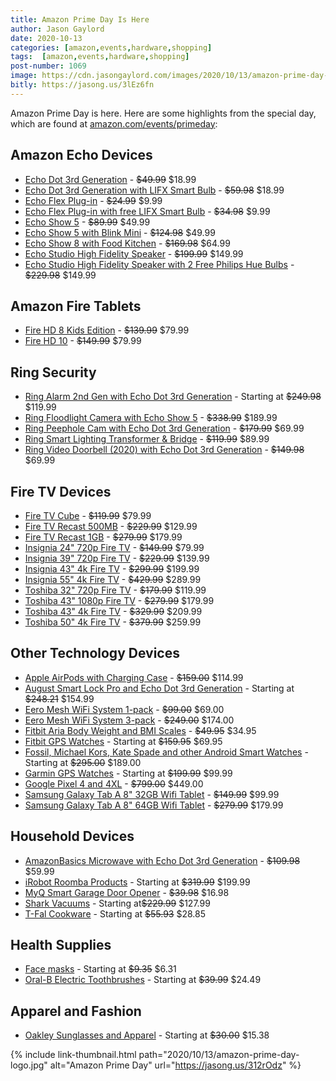 ```yaml
---
title: Amazon Prime Day Is Here
author: Jason Gaylord
date: 2020-10-13
categories: [amazon,events,hardware,shopping]
tags:  [amazon,events,hardware,shopping]
post-number: 1069
image: https://cdn.jasongaylord.com/images/2020/10/13/amazon-prime-day-logo.jpg
bitly: https://jasong.us/3lEz6fn
---
```


Amazon Prime Day is here. Here are some highlights from the special day, which are found at [amazon.com/events/primeday](https://jasong.us/312rOdz):

## Amazon Echo Devices
- [Echo Dot 3rd Generation](https://www.amazon.com/Echo-Dot/dp/B07FZ8S74R/ref=as_li_ss_tl?smid=ATVPDKIKX0DER&linkCode=ll1&tag=jasongaylor01-20&linkId=1950b48286a830a45a6a777078034c9d&language=en_US) - ~~$49.99~~ $18.99
- [Echo Dot 3rd Generation with LIFX Smart Bulb](https://www.amazon.com/Echo-Dot-3rd-Gen-Charcoal/dp/B08F8QVRPJ/ref=as_li_ss_tl?smid=ATVPDKIKX0DER&linkCode=ll1&tag=jasongaylor01-20&linkId=037b58d6aa713fa0fd64557db12d5afc&language=en_US) - ~~$59.98~~ $18.99
- [Echo Flex Plug-in](https://www.amazon.com/Echo-Flex/dp/B07MLY3JKV/ref=as_li_ss_tl?smid=ATVPDKIKX0DER&linkCode=ll1&tag=jasongaylor01-20&linkId=d650b3303fdfb559828a44052ade22ab&language=en_US) - ~~$24.99~~ $9.99
- [Echo Flex Plug-in with free LIFX Smart Bulb](https://www.amazon.com/Echo-Flex-Plug-smart-speaker/dp/B08F8QNG1B/ref=as_li_ss_tl?smid=ATVPDKIKX0DER&linkCode=ll1&tag=jasongaylor01-20&linkId=ad33e832dcef3176f54364f69fbfb886&language=en_US) - ~~$34.98~~ $9.99
- [Echo Show 5](https://www.amazon.com/Introducing-Echo-Show-Compact-Charcoal/dp/B07HZLHPKP/ref=as_li_ss_tl?smid=ATVPDKIKX0DER&linkCode=ll1&tag=jasongaylor01-20&linkId=cb7b7724f92f6ae53e9dd629f026e8c0&language=en_US) - ~~$89.99~~ $49.99
- [Echo Show 5 with Blink Mini](https://www.amazon.com/Charcoal-Indoor-Security-Camera-Detection/dp/B086P992GD/ref=as_li_ss_tl?smid=ATVPDKIKX0DER&linkCode=ll1&tag=jasongaylor01-20&linkId=603a810d59e3a696ed24c5ac40d70b32&language=en_US) - ~~$124.98~~ $49.99
- [Echo Show 8 with Food Kitchen](https://www.amazon.com/Charcoal-Kitchen-Network-Complimentary-Subscription/dp/B086ZF1T9X/ref=as_li_ss_tl?smid=A3NKQTGM3PCAIZ&linkCode=ll1&tag=jasongaylor01-20&linkId=7dd3be7610d7816ead3138f8de527499&language=en_US) - ~~$169.98~~ $64.99
- [Echo Studio High Fidelity Speaker](https://www.amazon.com/Echo-Studio/dp/B07G9Y3ZMC/ref=as_li_ss_tl?smid=ATVPDKIKX0DER&linkCode=ll1&tag=jasongaylor01-20&linkId=cd05bf28cab3709566f3d8f067bda049&language=en_US) - ~~$199.99~~ $149.99
- [Echo Studio High Fidelity Speaker with 2 Free Philips Hue Bulbs](https://www.amazon.com/Echo-Studio-High-fidelity-speaker-Philips/dp/B08F8P5G9Z/ref=as_li_ss_tl?smid=ATVPDKIKX0DER&linkCode=ll1&tag=jasongaylor01-20&linkId=35c13f86c16827f4cc8b067a585aeaca&language=en_US) - ~~$229.98~~ $149.99

## Amazon Fire Tablets
- [Fire HD 8 Kids Edition](https://www.amazon.com/All-New-Fire-HD-8-Kids-Edition-Tablet/dp/B07WDDT3G5/ref=as_li_ss_tl?smid=ATVPDKIKX0DER&linkCode=ll1&tag=jasongaylor01-20&linkId=7363514135393e710c861e3ae90b459c&language=en_US) - ~~$139.99~~ $79.99
- [Fire HD 10](https://www.amazon.com/Fire-HD-10/dp/B07K1RZWMC/ref=as_li_ss_tl?smid=ATVPDKIKX0DER&linkCode=ll1&tag=jasongaylor01-20&linkId=6d69efc069b03df56434e03e71e6848b&language=en_US) - ~~$149.99~~ $79.99

## Ring Security
- [Ring Alarm 2nd Gen with Echo Dot 3rd Generation](https://www.amazon.com/All-new-Ring-Alarm-5-piece-Echo/dp/B085RMXJ7F/ref=as_li_ss_tl?smid=ATVPDKIKX0DER&linkCode=ll1&tag=jasongaylor01-20&linkId=15e14935032e25b61f7e7f0feddf9502&language=en_US) - Starting at ~~$249.98~~ $119.99
- [Ring Floodlight Camera with Echo Show 5](https://www.amazon.com/Ring-Floodlight-Camera-White-Charcoal/dp/B089V19X29/ref=as_li_ss_tl?smid=ATVPDKIKX0DER&linkCode=ll1&tag=jasongaylor01-20&linkId=16f5772d70c4067014bce8dfe45b99ba&language=en_US) - ~~$338.99~~ $189.99
- [Ring Peephole Cam with Echo Dot 3rd Generation](https://www.amazon.com/Ring-Peephole-Cam-Echo-Dot/dp/B083GJWRPP/ref=as_li_ss_tl?smid=ATVPDKIKX0DER&linkCode=ll1&tag=jasongaylor01-20&linkId=cf5eaa7908ea48ebc294209399093b03&language=en_US) - ~~$179.99~~ $69.99
- [Ring Smart Lighting Transformer & Bridge](https://www.amazon.com/Introducing-Ring-Smart-Lighting-Transformer/dp/B07LBLVT1H/ref=as_li_ss_tl?smid=ATVPDKIKX0DER&th=1&linkCode=ll1&tag=jasongaylor01-20&linkId=cb2f0e972a44ad680d8e7b4d2ff0fb53&language=en_US) - ~~$119.99~~ $89.99
- [Ring Video Doorbell (2020) with Echo Dot 3rd Generation](https://www.amazon.com/All-new-Ring-Doorbell-Nickel-release/dp/B085VBMK3Q/ref=as_li_ss_tl?smid=ATVPDKIKX0DER&linkCode=ll1&tag=jasongaylor01-20&linkId=bba563a2440b27efaadf8c63bbe833cd&language=en_US) - ~~$149.98~~ $69.99

## Fire TV Devices
- [Fire TV Cube](https://www.amazon.com/dp/B07KGVB6D6/ref=as_li_ss_tl?ref=ods_ucc_smp_B07KGVB6D6_rc_nd_ucc&linkCode=ll1&tag=jasongaylor01-20&linkId=c821ea3163d4963334bb7ae3908bd250&language=en_US) - ~~$119.99~~ $79.99
- [Fire TV Recast 500MB](https://www.amazon.com/Fire-TV-Recast-over-the-air-DVR-500GB-75-hours/dp/B01J6A6H74/ref=as_li_ss_tl?smid=ATVPDKIKX0DER&linkCode=ll1&tag=jasongaylor01-20&linkId=a356cd53721f940ef56b4e42b5d2bd27&language=en_US) - ~~$229.99~~ $129.99
- [Fire TV Recast 1GB](https://www.amazon.com/Fire-TV-Recast-over-the-air-DVR-1TB-150-hours/dp/B074J1GPB8/ref=as_li_ss_tl?smid=ATVPDKIKX0DER&linkCode=ll1&tag=jasongaylor01-20&linkId=43072c686ae0d79c549c82554109dcbe&language=en_US) - ~~$279.99~~ $179.99
- [Insignia 24" 720p Fire TV](https://www.amazon.com/All-New-Insignia-NS-24DF310NA21-24-inch-Smart/dp/B0874YZVWK/ref=as_li_ss_tl?smid=ANSF0RE9FUP82&linkCode=ll1&tag=jasongaylor01-20&linkId=305f0f3b7e74eb96b26283533a58f588&language=en_US) - ~~$149.99~~ $79.99
- [Insignia 39" 720p Fire TV](https://www.amazon.com/All-New-Insignia-NS-39DF310NA21-39-inch-Smart/dp/B0875M44Y5/ref=as_li_ss_tl?smid=ANSF0RE9FUP82&linkCode=ll1&tag=jasongaylor01-20&linkId=bb67db025120d31e674769c95e96d300&language=en_US) - ~~$229.99~~ $139.99
- [Insignia 43" 4k Fire TV](https://www.amazon.com/All-New-Insignia-NS-43DF710NA21-43-inch-Smart/dp/B086VRY8GZ/ref=as_li_ss_tl?smid=ANSF0RE9FUP82&linkCode=ll1&tag=jasongaylor01-20&linkId=f7f3fea90e0c397b8784be1012ebaf92&language=en_US) - ~~$299.99~~ $199.99
- [Insignia 55" 4k Fire TV](https://www.amazon.com/All-New-Insignia-NS-55DF710NA21-55-inch-Smart/dp/B086VSTFYP/ref=as_li_ss_tl?smid=ANSF0RE9FUP82&linkCode=ll1&tag=jasongaylor01-20&linkId=7300be86ce65b64033f408e1783459c9&language=en_US) - ~~$429.99~~ $289.99
- [Toshiba 32" 720p Fire TV](https://www.amazon.com/Toshiba-TF-32A710U21-32-inch-Smart-HD/dp/B0872GBSJV/ref=as_li_ss_tl?smid=ANSF0RE9FUP82&linkCode=ll1&tag=jasongaylor01-20&linkId=2550ad6685fef09987b723aff9aaf6a5&language=en_US) - ~~$179.99~~ $119.99
- [Toshiba 43" 1080p Fire TV](https://www.amazon.com/All-New-Toshiba-43LF421U21-43-inch-Smart/dp/B086VR9J8Q/ref=as_li_ss_tl?smid=ANSF0RE9FUP82&linkCode=ll1&tag=jasongaylor01-20&linkId=00d0efc3f4796e1643b68f7b9e907ec2&language=en_US) - ~~$279.99~~ $179.99
- [Toshiba 43" 4k Fire TV](https://www.amazon.com/Toshiba-TF-43A810U21-43-inch-4K-UHD/dp/B0875GMMXD/ref=as_li_ss_tl?smid=ANSF0RE9FUP82&linkCode=ll1&tag=jasongaylor01-20&linkId=2c5f0447e57c5888d000388f2542ec82&language=en_US) - ~~$329.99~~ $209.99
- [Toshiba 50" 4k Fire TV](https://www.amazon.com/All-New-Toshiba-50LF621U21-50-inch-Vision/dp/B086VR2KY8/ref=as_li_ss_tl?smid=ANSF0RE9FUP82&linkCode=ll1&tag=jasongaylor01-20&linkId=638559f3bbfc81bb210ffc89870b1bfe&language=en_US) - ~~$379.99~~ $259.99

## Other Technology Devices
- [Apple AirPods with Charging Case](https://www.amazon.com/Apple-AirPods-Charging-Latest-Model/dp/B07PXGQC1Q/ref=as_li_ss_tl?smid=ATVPDKIKX0DER&linkCode=ll1&tag=jasongaylor01-20&linkId=460c94ce2275e73c99f7e1c1236a7b0f&language=en_US) - ~~$159.00~~ $114.99
- [August Smart Lock Pro and Echo Dot 3rd Generation](https://www.amazon.com/deal/f7614bbe/ref=as_li_ss_tl?showVariations=true&smid=ATVPDKIKX0DER&linkCode=ll2&tag=jasongaylor01-20&linkId=145725deb7a7633f843e5132c7de6a5d&language=en_US) - Starting at ~~$248.21~~ $154.99
- [Eero Mesh WiFi System 1-pack](https://www.amazon.com/Introducing-Amazon-eero-mesh-router/dp/B07WGJ8ZD3/ref=as_li_ss_tl?smid=ATVPDKIKX0DER&linkCode=ll1&tag=jasongaylor01-20&linkId=1729c11e6bf6799e09e3376fe14d1760&language=en_US) - ~~$99.00~~ $69.00
- [Eero Mesh WiFi System 3-pack](https://www.amazon.com/Introducing-eero-mesh-WiFi-system-3-pack-/dp/B07WMLPSRL/ref=as_li_ss_tl?smid=ATVPDKIKX0DER&linkCode=ll1&tag=jasongaylor01-20&linkId=608856aa4d2d756ee9568abf64e37e95&language=en_US) - ~~$249.00~~ $174.00
- [Fitbit Aria Body Weight and BMI Scales](https://www.amazon.com/deal/4d588dad/ref=as_li_ss_tl?showVariations=true&smid=ATVPDKIKX0DER&linkCode=ll2&tag=jasongaylor01-20&linkId=1697eb85b34443eb62035fdfb3e91753&language=en_US) - ~~$49.95~~ $34.95
- [Fitbit GPS Watches](https://www.amazon.com/deal/4d588dad/ref=as_li_ss_tl?showVariations=true&smid=ATVPDKIKX0DER&linkCode=ll2&tag=jasongaylor01-20&linkId=1697eb85b34443eb62035fdfb3e91753&language=en_US) - Starting at ~~$159.95~~ $69.95
- [Fossil, Michael Kors, Kate Spade and other Android Smart Watches](https://www.amazon.com/deal/c9b68e4f/ref=as_li_ss_tl?&searchAlias=fashion&smid=ATVPDKIKX0DER&linkCode=ll2&tag=jasongaylor01-20&linkId=96d7cc4b6abf2c230932deb087ade569&language=en_US) - Starting at ~~$295.00~~ $189.00
- [Garmin GPS Watches](https://www.amazon.com/deal/48f7e3ba/ref=as_li_ss_tl?showVariations=true&smid=ATVPDKIKX0DER&linkCode=ll2&tag=jasongaylor01-20&linkId=978064512314fb036e6cd18f28edfef0&language=en_US) - Starting at ~~$199.99~~ $99.99
- [Google Pixel 4 and 4XL](https://www.amazon.com/deal/8a6c63a7/ref=as_li_ss_tl?showVariations=true&smid=ATVPDKIKX0DER&linkCode=ll2&tag=jasongaylor01-20&linkId=f48569072bff673ad174cd1ea5a5f0a5&language=en_US) - ~~$799.00~~ $449.00
- [Samsung Galaxy Tab A 8" 32GB Wifi Tablet](https://www.amazon.com/Samsung-Galaxy-WiFi-Tablet-Silver/dp/B07VHJJCS1/ref=as_li_ss_tl?ref_=Oct_DLandingS_D_bf449031_60&smid=ATVPDKIKX0DER&linkCode=ll1&tag=jasongaylor01-20&linkId=cacef6e1fa0790242f6bc561613f689d&language=en_US) - ~~$149.99~~ $99.99
- [Samsung Galaxy Tab A 8" 64GB Wifi Tablet](https://www.amazon.com/Samsung-Galaxy-10-1-Tablet-Silver/dp/B07Q3T2HLQ/ref=as_li_ss_tl?ref_=Oct_DLandingS_D_bf449031_68&smid=ATVPDKIKX0DER&linkCode=ll1&tag=jasongaylor01-20&linkId=73d8dbe4866e9d2dedc991bed4cb5460&language=en_US) - ~~$279.99~~ $179.99

## Household Devices
- [AmazonBasics Microwave with Echo Dot 3rd Generation](https://www.amazon.com/AmazonBasics-Microwave-bundle-Echo-Dot/dp/B07VQJ5P3L/ref=as_li_ss_tl?smid=ATVPDKIKX0DER&linkCode=ll1&tag=jasongaylor01-20&linkId=aa7a75a1b5ef855ac330af437399d9ea&language=en_US) - ~~$109.98~~ $59.99
- [iRobot Roomba Products](https://www.amazon.com/deal/c72bf6f4/ref=as_li_ss_tl?showVariations=true&smid=ATVPDKIKX0DER&linkCode=ll2&tag=jasongaylor01-20&linkId=e0acae4e80342e2255b19237ebb70084&language=en_US) - Starting at ~~$319.99~~ $199.99
- [MyQ Smart Garage Door Opener](https://www.amazon.com/Smart-Garage-Opener-Chamberlain-MYQ-G0301/dp/B075H7Z5L8/ref=as_li_ss_tl?smid=ATVPDKIKX0DER&linkCode=ll1&tag=jasongaylor01-20&linkId=ef29c5432f4b17f315fcf6dd43fc1d05&language=en_US) - ~~$39.98~~ $16.98
- [Shark Vacuums](https://www.amazon.com/deal/18dafe00/ref=as_li_ss_tl?showVariations=true&smid=ATVPDKIKX0DER&linkCode=ll2&tag=jasongaylor01-20&linkId=bdc0a045e92787d33aa6160215796420&language=en_US) - Starting at~~$229.99~~ $127.99
- [T-Fal Cookware](https://www.amazon.com/apb/page/ref=as_li_ss_tl?handlerName=OctopusDealLandingStream&deals=3404010a&marketplaceId=ATVPDKIKX0DER34474c64&smid=ATVPDKIKX0DER&linkCode=ll2&tag=jasongaylor01-20&linkId=960e500a4fb36719654dc95460cc35b4&language=en_US) - Starting at ~~$55.93~~ $28.85

## Health Supplies
- [Face masks](https://www.amazon.com/deal/c4c07431/ref=as_li_ss_tl?&searchAlias=fashion&smid=ATVPDKIKX0DER&linkCode=ll2&tag=jasongaylor01-20&linkId=d5a236dd1fbc62221bf233750cb3ca06&language=en_US) - Starting at ~~$9.35~~ $6.31
- [Oral-B Electric Toothbrushes](https://www.amazon.com/deal/1bc79ab8/ref=as_li_ss_tl?showVariations=true&smid=ATVPDKIKX0DER&linkCode=ll2&tag=jasongaylor01-20&linkId=4168550fb58c188642dda5dc5f322f35&language=en_US) - Starting at ~~$39.99~~ $24.49

## Apparel and Fashion
- [Oakley Sunglasses and Apparel](https://www.amazon.com/deal/a8319954/ref=as_li_ss_tl?&searchAlias=fashion&smid=ATVPDKIKX0DER&linkCode=ll2&tag=jasongaylor01-20&linkId=d2457e68aefc62a9b53947e4004ae8c4&language=en_US) - Starting at ~~$30.00~~ $15.38

{% include link-thumbnail.html path="2020/10/13/amazon-prime-day-logo.jpg" alt="Amazon Prime Day" url="https://jasong.us/312rOdz" %}
